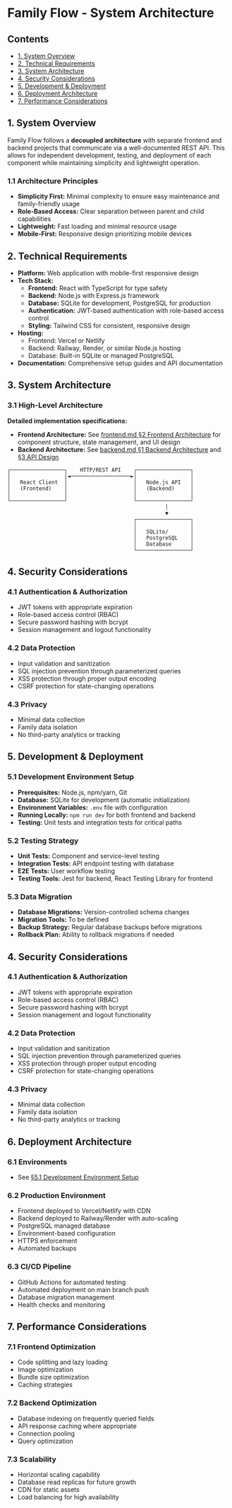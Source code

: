 # Family Flow - System Architecture

## Contents
- [1. System Overview](#1-system-overview)
- [2. Technical Requirements](#2-technical-requirements)
- [3. System Architecture](#3-system-architecture)
- [4. Security Considerations](#4-security-considerations)
- [5. Development & Deployment](#5-development--deployment)
- [6. Deployment Architecture](#6-deployment-architecture)
- [7. Performance Considerations](#7-performance-considerations)

## 1. System Overview

Family Flow follows a **decoupled architecture** with separate frontend and backend projects that communicate via a well-documented REST API. This allows for independent development, testing, and deployment of each component while maintaining simplicity and lightweight operation.

### 1.1 Architecture Principles
- **Simplicity First:** Minimal complexity to ensure easy maintenance and family-friendly usage
- **Role-Based Access:** Clear separation between parent and child capabilities
- **Lightweight:** Fast loading and minimal resource usage
- **Mobile-First:** Responsive design prioritizing mobile devices


## 2. Technical Requirements

- **Platform:** Web application with mobile-first responsive design
- **Tech Stack:**
  - **Frontend:** React with TypeScript for type safety
  - **Backend:** Node.js with Express.js framework
  - **Database:** SQLite for development, PostgreSQL for production
  - **Authentication:** JWT-based authentication with role-based access control
  - **Styling:** Tailwind CSS for consistent, responsive design
- **Hosting:** 
  - Frontend: Vercel or Netlify
  - Backend: Railway, Render, or similar Node.js hosting
  - Database: Built-in SQLite or managed PostgreSQL
- **Documentation:** Comprehensive setup guides and API documentation

## 3. System Architecture

### 3.1 High-Level Architecture

**Detailed implementation specifications:**
- **Frontend Architecture:** See [frontend.md §2 Frontend Architecture](frontend.md#2-frontend-architecture) for component structure, state management, and UI design
- **Backend Architecture:** See [backend.md §1 Backend Architecture](backend.md#1-backend-architecture) and [§3 API Design](backend.md#3-api-design)
```
┌─────────────────┐    HTTP/REST API    ┌─────────────────┐
│                 │◄───────────────────►│                 │
│   React Client  │                     │   Node.js API   │
│   (Frontend)    │                     │   (Backend)     │
│                 │                     │                 │
└─────────────────┘                     └─────────────────┘
                                                  │
                                                  ▼
                                        ┌─────────────────┐
                                        │                 │
                                        │   SQLite/       │
                                        │   PostgreSQL    │
                                        │   Database      │
                                        └─────────────────┘
```

## 4. Security Considerations

### 4.1 Authentication & Authorization
- JWT tokens with appropriate expiration
- Role-based access control (RBAC)
- Secure password hashing with bcrypt
- Session management and logout functionality

### 4.2 Data Protection
- Input validation and sanitization
- SQL injection prevention through parameterized queries
- XSS protection through proper output encoding
- CSRF protection for state-changing operations

### 4.3 Privacy
- Minimal data collection
- Family data isolation
- No third-party analytics or tracking

## 5. Development & Deployment

### 5.1 Development Environment Setup
- **Prerequisites:** Node.js, npm/yarn, Git
- **Database:** SQLite for development (automatic initialization)
- **Environment Variables:** `.env` file with configuration
- **Running Locally:** `npm run dev` for both frontend and backend
- **Testing:** Unit tests and integration tests for critical paths

### 5.2 Testing Strategy
- **Unit Tests:** Component and service-level testing
- **Integration Tests:** API endpoint testing with database
- **E2E Tests:** User workflow testing
- **Testing Tools:** Jest for backend, React Testing Library for frontend

### 5.3 Data Migration
- **Database Migrations:** Version-controlled schema changes
- **Migration Tools:** To be defined
- **Backup Strategy:** Regular database backups before migrations
- **Rollback Plan:** Ability to rollback migrations if needed


## 4. Security Considerations

### 4.1 Authentication & Authorization
- JWT tokens with appropriate expiration
- Role-based access control (RBAC)
- Secure password hashing with bcrypt
- Session management and logout functionality

### 4.2 Data Protection
- Input validation and sanitization
- SQL injection prevention through parameterized queries
- XSS protection through proper output encoding
- CSRF protection for state-changing operations

### 4.3 Privacy
- Minimal data collection
- Family data isolation
- No third-party analytics or tracking


## 6. Deployment Architecture

### 6.1 Environments
- See [§5.1 Development Environment Setup](#51-development-environment-setup)

### 6.2 Production Environment
- Frontend deployed to Vercel/Netlify with CDN
- Backend deployed to Railway/Render with auto-scaling
- PostgreSQL managed database
- Environment-based configuration
- HTTPS enforcement
- Automated backups

### 6.3 CI/CD Pipeline
- GitHub Actions for automated testing
- Automated deployment on main branch push
- Database migration management
- Health checks and monitoring

## 7. Performance Considerations

### 7.1 Frontend Optimization
- Code splitting and lazy loading
- Image optimization
- Bundle size optimization
- Caching strategies

### 7.2 Backend Optimization
- Database indexing on frequently queried fields
- API response caching where appropriate
- Connection pooling
- Query optimization

### 7.3 Scalability
- Horizontal scaling capability
- Database read replicas for future growth
- CDN for static assets
- Load balancing for high availability